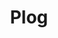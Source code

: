 ---
layout: article
title: Plog
key: page-plog
mode: immersive
header:
  theme: dark
article_header:
  type: overlay
  theme: dark
  background_color: '#203028'
  background_image:
    gradient: 'linear-gradient(135deg, rgba(34, 139, 87 , .4), rgba(139, 34, 139, .4))'
    src: D://myblog/pictures/pexels-eberhardgross-844297.jpg
sidebar:
    nav: plog
---
